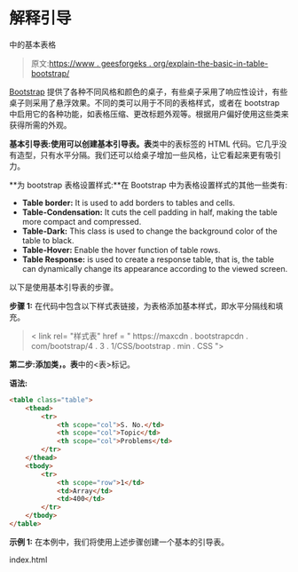 # 解释引导

中的基本表格

> 原文:[https://www . geesforgeks . org/explain-the-basic-in-table-bootstrap/](https://www.geeksforgeeks.org/explain-the-basic-table-in-bootstrap/)

[Bootstrap](https://www.geeksforgeeks.org/bootstrap-tutorials/) 提供了各种不同风格和颜色的桌子，有些桌子采用了响应性设计，有些桌子则采用了悬浮效果。不同的类可以用于不同的表格样式，或者在 bootstrap 中启用它的各种功能，如表格压缩、更改标题外观等。根据用户偏好使用这些类来获得所需的外观。

**基本引导表:**使用**可以创建基本引导表。表**类中的表标签的 HTML 代码。它几乎没有造型，只有水平分隔。我们还可以给桌子增加一些风格，让它看起来更有吸引力。

**为 bootstrap 表格设置样式:**在 Bootstrap 中为表格设置样式的其他一些类有:

*   **Table border:** It is used to add borders to tables and cells.
*   **Table-Condensation:** It cuts the cell padding in half, making the table more compact and compressed.
*   **Table-Dark:** This class is used to change the background color of the table to black.
*   **Table-Hover:** Enable the hover function of table rows.
*   **Table Response:** is used to create a response table, that is, the table can dynamically change its appearance according to the viewed screen.

以下是使用基本引导表的步骤。

**步骤 1:** 在代码中包含以下样式表链接，为表格添加基本样式，即水平分隔线和填充。

> < link rel= "样式表" href = " https://maxcdn . bootstrapcdn . com/bootstrap/4 . 3 . 1/CSS/bootstrap . min . CSS ">

**第二步:**添加类，**。表**中的<表>标记。

**语法:**

```html
<table class="table"> 
    <thead>
        <tr>
            <th scope="col">S. No.</td>
            <th scope="col">Topic</td>
            <th scope="col">Problems</td>
        </tr>
    </thead>
    <tbody>
        <tr>
            <th scope="row">1</td>
            <td>Array</td>
            <td>400</td>
        </tr>
    </tbody>
</table>
```

**示例 1:** 在本例中，我们将使用上述步骤创建一个基本的引导表。

index.html
